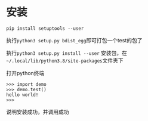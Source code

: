 # 安装


```
pip install setuptools --user
```

执行`python3 setup.py bdist_egg`即可打包一个test的包了

执行`python3 setup.py install --user` 安装包，在`~/.local/lib/python3.8/site-packages`文件夹下

打开python终端

```
>>> import demo
>>> demo.test()
hello world!
>>>
```

说明安装成功，并调用成功

